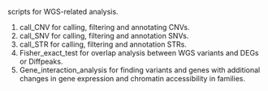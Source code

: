 scripts for WGS-related analysis.
1. call_CNV for calling, filtering and annotating CNVs.
2. call_SNV for calling, filtering and annotation SNVs.
3. call_STR for calling, filtering and annotation STRs.
4. Fisher_exact_test for overlap analysis between WGS variants and DEGs or Diffpeaks.
5. Gene_interaction_analysis for finding variants and genes with additional changes in gene expression and chromatin accessibility in families.
